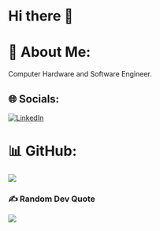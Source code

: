 # Hi there 👋
# 💫 About Me:
Computer Hardware and Software Engineer.


## 🌐 Socials:
[![LinkedIn](https://img.shields.io/badge/LinkedIn-%230077B5.svg?logo=linkedin&logoColor=white)](https://linkedin.com/in/linkedin.com/in/ali2arfan) 

# 📊 GitHub:
![](https://github-readme-stats.vercel.app/api/top-langs/?username=ali2arfan&theme=dark&hide_border=false&include_all_commits=true&count_private=true&layout=compact)

### ✍️ Random Dev Quote
![](https://quotes-github-readme.vercel.app/api?type=horizontal&theme=radical)
